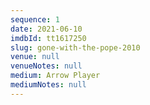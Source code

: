 ```yaml
---
sequence: 1
date: 2021-06-10
imdbId: tt1617250
slug: gone-with-the-pope-2010
venue: null
venueNotes: null
medium: Arrow Player
mediumNotes: null
---
```


